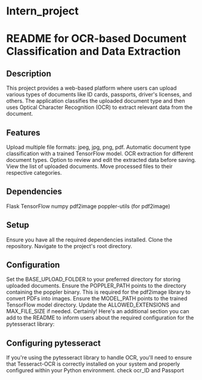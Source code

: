 # Intern_project

# README for OCR-based Document Classification and Data Extraction
## Description
This project provides a web-based platform where users can upload various types of documents like ID cards, passports, driver's licenses, and others. The application classifies the uploaded document type and then uses Optical Character Recognition (OCR) to extract relevant data from the document.
## Features
Upload multiple file formats: jpeg, jpg, png, pdf.
Automatic document type classification with a trained TensorFlow model.
OCR extraction for different document types.
Option to review and edit the extracted data before saving.
View the list of uploaded documents.
Move processed files to their respective categories.
## Dependencies
Flask
TensorFlow
numpy
pdf2image
poppler-utils (for pdf2image)
## Setup
Ensure you have all the required dependencies installed.
Clone the repository.
Navigate to the project's root directory.
## Configuration
Set the BASE_UPLOAD_FOLDER to your preferred directory for storing uploaded documents.
Ensure the POPPLER_PATH points to the directory containing the poppler binary. This is required for the pdf2image library to convert PDFs into images.
Ensure the MODEL_PATH points to the trained TensorFlow model directory.
Update the ALLOWED_EXTENSIONS and MAX_FILE_SIZE if needed.
Certainly! Here's an additional section you can add to the README to inform users about the required configuration for the pytesseract library:
## Configuring pytesseract
If you're using the pytesseract library to handle OCR, you'll need to ensure that Tesseract-OCR is correctly installed on your system and properly configured within your Python environment. check ocr_ID and Passport

